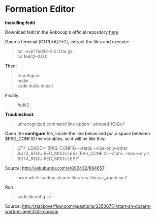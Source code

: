# Formation Editor

**Installing fedit**

Download fedit in the Robocup's official repository [here](http://en.sourceforge.jp/projects/rctools/downloads/48791/fedit2-0.0.0.tar.gz/).

Open a terminal (CTRL+ALT+T), extract the files and execute:

> tar -xvpf fedit2-0.0.0.tar.gz  
> cd fedit2-0.0.0

Then:

> ./configure  
> make  
> sudo make install

Finally: 

> fedit2

**Troubleshoot**:

> unrecognized command line option ‘-pthread-lQtGui’

Open the **configure** file, locate the line below and put a space between $PKG_CONFIG the variables, so it will be like this:

> QT4_LDADD="$($PKG_CONFIG --static --libs-only-other $QT4_REQUIRED_MODULES) $($PKG_CONFIG --static --libs-only-l $QT4_REQUIRED_MODULES)"

Source: http://askubuntu.com/a/892432/664657

> error while loading shared libraries: librcsc_agent.so.7

Run

> sudo ldconfig -v


Source: http://stackoverflow.com/questions/33506751/start-sh-dosent-work-in-agent2d-robocup


